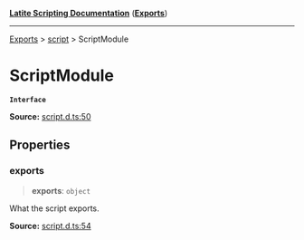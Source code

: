 [**Latite Scripting Documentation**](../../README.md) ([**Exports**](../../exports.md))

---

[Exports](../../exports.md) > [script](../index.md) > ScriptModule

# ScriptModule

**`Interface`**

**Source:** [script.d.ts:50](https://github.com/LatiteScripting/latitescripting.github.io/blob/03ce161/definitions/script.d.ts#L50)

## Properties

### exports

> **exports**: `object`

What the script exports.

**Source:** [script.d.ts:54](https://github.com/LatiteScripting/latitescripting.github.io/blob/03ce161/definitions/script.d.ts#L54)
